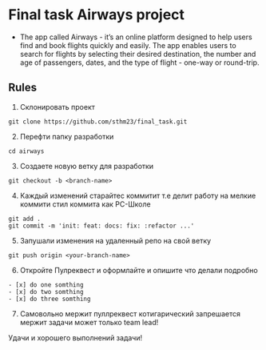 # Final task Airways project

- The app called Airways - it’s an online platform designed to help users find and book flights quickly and easily. The app enables users to search for flights by selecting their desired destination, the number and age of passengers, dates, and the type of flight - one-way or round-trip.

## Rules

1. Склонировать проект
```
git clone https://github.com/sthm23/final_task.git
```
2. Перефти папку разработки
```
cd airways
```
3. Создаете новую ветку для разработки
```
git checkout -b <branch-name>
```
4. Каждый изменений старайтес коммитит т.е делит работу на мелкие коммити стил коммита как РС-Школе
```
git add .
git commit -m 'init: feat: docs: fix: :refactor ...'
```
5. Запушали изменения на удаленный репо на свой ветку
```
git push origin <your-branch-name>
```
6. Откройте Пулреквест и оформлайте и опишите что делали подробно 
```
- [x] do one somthing
- [x] do two somthing
- [x] do three somthing
```
7. Самовольно мержит пуллреквест котигарический запрешается мержит задачи может только team lead!

Удачи и хорошего выполнений задачи!


